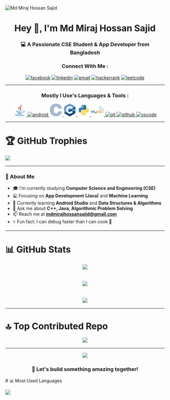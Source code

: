<img src="https://i.ibb.co/XtTgnMM/miraj.jpg" alt="Md Miraj Hossan Sajid" border="0">

<h1 align="center">Hey 👋, I'm Md Miraj Hossan Sajid</h1>
<h3 align="center">💻 A Passionate CSE Student & App Developer from Bangladesh</h3>

<h3 align="center">Connect With Me :</h3>
<p align="center">
<a href="https://fb.com/mdmirajhossansajid" target="blank"><img align="center" src="https://raw.githubusercontent.com/rahuldkjain/github-profile-readme-generator/master/src/images/icons/Social/facebook.svg" alt="facebook" height="30" width="40" /></a>
<a href="https://linkedin.com/in/mdmirajhossansajid" target="blank"><img align="center" src="https://raw.githubusercontent.com/rahuldkjain/github-profile-readme-generator/master/src/images/icons/Social/linked-in-alt.svg" alt="linkedin" height="30" width="40" /></a>
<a href="mailto:mdmirajhossansajid@gmail.com" target="blank"><img align="center" src="https://cdn-icons-png.flaticon.com/512/732/732200.png" alt="email" height="30" width="40" /></a>
<a href="https://www.hackerrank.com/mdmirajhossansajid" target="blank"><img align="center" src="https://raw.githubusercontent.com/rahuldkjain/github-profile-readme-generator/master/src/images/icons/Social/hackerrank.svg" alt="hackerrank" height="30" width="40" /></a>
<a href="https://leetcode.com/mdmirajhossansajid" target="blank"><img align="center" src="https://raw.githubusercontent.com/rahuldkjain/github-profile-readme-generator/master/src/images/icons/Social/leet-code.svg" alt="leetcode" height="30" width="40" /></a>
</p>

---

<h3 align="center">Mostly I Use's Languages & Tools :</h3>

<p align="center">
<a href="https://www.java.com" target="_blank" rel="noreferrer"> <img src="https://raw.githubusercontent.com/devicons/devicon/master/icons/java/java-original.svg" alt="java" width="40" height="40"/> </a>
<a href="https://developer.android.com" target="_blank" rel="noreferrer"> <img src="https://cdn.worldvectorlogo.com/logos/android-logomark.svg" alt="android" width="40" height="40"/> </a>
<a href="https://www.cprogramming.com/" target="_blank" rel="noreferrer"> <img src="https://raw.githubusercontent.com/devicons/devicon/master/icons/c/c-original.svg" alt="c" width="40" height="40"/> </a>
<a href="https://www.w3schools.com/cpp/" target="_blank" rel="noreferrer"> <img src="https://raw.githubusercontent.com/devicons/devicon/master/icons/cplusplus/cplusplus-original.svg" alt="cplusplus" width="40" height="40"/> </a>
<a href="https://www.python.org" target="_blank" rel="noreferrer"> <img src="https://raw.githubusercontent.com/devicons/devicon/master/icons/python/python-original.svg" alt="python" width="40" height="40"/> </a>
<a href="https://www.mysql.com/" target="_blank" rel="noreferrer"> <img src="https://raw.githubusercontent.com/devicons/devicon/master/icons/mysql/mysql-original-wordmark.svg" alt="mysql" width="40" height="40"/> </a>
<a href="https://git-scm.com/" target="_blank" rel="noreferrer"> <img src="https://www.vectorlogo.zone/logos/git-scm/git-scm-icon.svg" alt="git" width="40" height="40"/> </a>
<a href="https://github.com" target="_blank" rel="noreferrer"> <img src="https://www.vectorlogo.zone/logos/github/github-tile.svg" alt="github" width="40" height="40"/> </a>
<a href="https://code.visualstudio.com/" target="_blank" rel="noreferrer"> <img src="https://skillicons.dev/icons?i=vscode" alt="vscode" width="40" height="40"/> </a>
</p>

---

# 🏆 GitHub Trophies
![](https://github-profile-trophy.vercel.app/?username=mdmirajhossansajid&theme=radical&no-frame=false&no-bg=false&margin-w=4) <br>

---

### 🧠 About Me
- 🎓 I’m currently studying **Computer Science and Engineering (CSE)**
- 💻 Focusing on **App Development (Java)** and **Machine Learning**
- 🌱 Currently learning **Android Studio** and **Data Structures & Algorithms**
- 💬 Ask me about **C++, Java, Algorithmic Problem Solving**
- 📫 Reach me at **mdmirajhossansajid@gmail.com**
- ⚡ Fun fact: I can debug faster than I can cook 🍜

---

# 📊 GitHub Stats

<div align="center">
  
![](https://github-readme-stats.vercel.app/api?username=mdmirajhossansajid&theme=dark&hide_border=false&include_all_commits=true&count_private=true)  
<br><br/>
![](https://nirzak-streak-stats.vercel.app/?user=mdmirajhossansajid&theme=dark&hide_border=false)  
<br><br/>
![](https://github-readme-stats.vercel.app/api/top-langs/?username=mdmirajhossansajid&theme=dark&hide_border=false&include_all_commits=true&count_private=true&layout=compact)

</div>

---

# 🔝 Top Contributed Repo

<div align="center">
  
![](https://github-contributor-stats.vercel.app/api?username=mdmirajhossansajid&limit=5&theme=dark&combine_all_yearly_contributions=true)

---

[![](https://visitcount.itsvg.in/api?id=mdmirajhossansajid&icon=0&color=0)](https://visitcount.itsvg.in)
</div>

<h3 align="center">🚀 Let's build something amazing together!</h3>
# 📊 Most Used Languages

![](https://github-readme-stats.vercel.app/api/top-langs/?username=mdmirajhossansajid&theme=radical&hide_border=false&include_all_commits=true&count_private=false&layout=compact)

